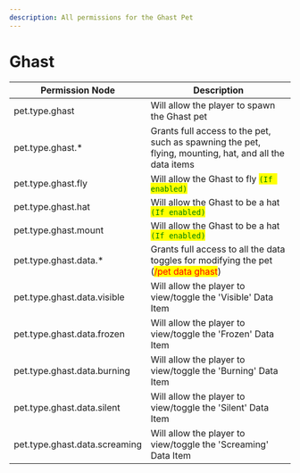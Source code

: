 ```yaml
---
description: All permissions for the Ghast Pet
---
```



# Ghast
| Permission Node | Description |
| - | - |
| pet.type.ghast | Will allow the player to spawn the Ghast pet |
| pet.type.ghast.* | Grants full access to the pet, such as spawning the pet, flying, mounting, hat, and all the data items |
| pet.type.ghast.fly | Will allow the Ghast to fly <mark style="color:green;">`(If enabled)`</mark> |
| pet.type.ghast.hat | Will allow the Ghast to be a hat <mark style="color:green;">`(If enabled)`</mark> |
| pet.type.ghast.mount | Will allow the Ghast to be a hat <mark style="color:green;">`(If enabled)`</mark> |
| pet.type.ghast.data.* | Grants full access to all the data toggles for modifying the pet (<mark style="color:red;">/pet data ghast</mark>) |
| pet.type.ghast.data.visible | Will allow the player to view/toggle the 'Visible' Data Item |
| pet.type.ghast.data.frozen | Will allow the player to view/toggle the 'Frozen' Data Item |
| pet.type.ghast.data.burning | Will allow the player to view/toggle the 'Burning' Data Item |
| pet.type.ghast.data.silent | Will allow the player to view/toggle the 'Silent' Data Item |
| pet.type.ghast.data.screaming | Will allow the player to view/toggle the 'Screaming' Data Item |

